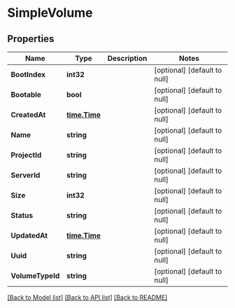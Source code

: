 # SimpleVolume

## Properties
Name | Type | Description | Notes
------------ | ------------- | ------------- | -------------
**BootIndex** | **int32** |  | [optional] [default to null]
**Bootable** | **bool** |  | [optional] [default to null]
**CreatedAt** | [**time.Time**](time.Time.md) |  | [optional] [default to null]
**Name** | **string** |  | [optional] [default to null]
**ProjectId** | **string** |  | [optional] [default to null]
**ServerId** | **string** |  | [optional] [default to null]
**Size** | **int32** |  | [optional] [default to null]
**Status** | **string** |  | [optional] [default to null]
**UpdatedAt** | [**time.Time**](time.Time.md) |  | [optional] [default to null]
**Uuid** | **string** |  | [optional] [default to null]
**VolumeTypeId** | **string** |  | [optional] [default to null]

[[Back to Model list]](../README.md#documentation-for-models) [[Back to API list]](../README.md#documentation-for-api-endpoints) [[Back to README]](../README.md)


